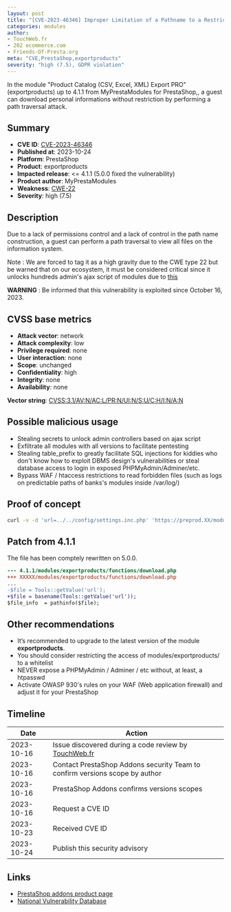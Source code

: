 ```yaml
---
layout: post
title: "[CVE-2023-46346] Improper Limitation of a Pathname to a Restricted Directory in MyPrestaModules - Product Catalog (CSV, Excel, XML) Export PRO module for PrestaShop"
categories: modules
author:
- TouchWeb.fr
- 202 ecommerce.com
- Friends-Of-Presta.org
meta: "CVE,PrestaShop,exportproducts"
severity: "high (7.5), GDPR violation"
---
```


In the module "Product Catalog (CSV, Excel, XML) Export PRO" (exportproducts) up to 4.1.1 from MyPrestaModules for PrestaShop,, a guest can download personal informations without restriction by performing a path traversal attack.

## Summary

* **CVE ID**: [CVE-2023-46346](https://cve.mitre.org/cgi-bin/cvename.cgi?name=CVE-2023-46346)
* **Published at**: 2023-10-24
* **Platform**: PrestaShop
* **Product**: exportproducts
* **Impacted release**: <= 4.1.1 (5.0.0 fixed the vulnerability)
* **Product author**: MyPrestaModules
* **Weakness**: [CWE-22](https://cwe.mitre.org/data/definitions/22.html)
* **Severity**: high (7.5)

## Description

Due to a lack of permissions control and a lack of control in the path name construction, a guest can perform a path traversal to view all files on the information system.

Note : We are forced to tag it as a high gravity due to the CWE type 22 but be warned that on our ecosystem, it must be considered critical since it unlocks hundreds admin's ajax script of modules due to [this](https://github.com/PrestaShop/PrestaShop/blob/6c05518b807d014ee8edb811041e3de232520c28/classes/Tools.php#L1247)

**WARNING** : Be informed that this vulnerability is exploited since October 16, 2023.

## CVSS base metrics

* **Attack vector**: network
* **Attack complexity**: low
* **Privilege required**: none
* **User interaction**: none
* **Scope**: unchanged
* **Confidentiality**: high
* **Integrity**: none
* **Availability**: none

**Vector string**: [CVSS:3.1/AV:N/AC:L/PR:N/UI:N/S:U/C:H/I:N/A:N](https://nvd.nist.gov/vuln-metrics/cvss/v3-calculator?vector=AV:N/AC:L/PR:N/UI:N/S:U/C:H/I:N/A:N)

## Possible malicious usage

* Stealing secrets to unlock admin controllers based on ajax script
* Exfiltrate all modules with all versions to facilitate pentesting
* Stealing table_prefix to greatly facilitate SQL injections for kiddies who don't know how to exploit DBMS design's vulnerabilities or steal database access to login in exposed PHPMyAdmin/Adminer/etc.
* Bypass WAF / htaccess restrictions to read forbidden files (such as logs on predictable paths of banks's modules inside /var/log/)

## Proof of concept

```bash
curl -v -d 'url=../../config/settings.inc.php' 'https://preprod.XX/modules/exportproducts/download.php'
```

## Patch from 4.1.1

The file has been comptely rewritten on 5.0.0.

```diff
--- 4.1.1/modules/exportproducts/functions/download.php
+++ XXXXX/modules/exportproducts/functions/download.php
...
-$file = Tools::getValue('url');
+$file = basename(Tools::getValue('url'));
$file_info  = pathinfo($file);

```

## Other recommendations

* It’s recommended to upgrade to the latest version of the module **exportproducts**.
* You should consider restricting the access of modules/exportproducts/ to a whitelist
* NEVER expose a PHPMyAdmin / Adminer / etc without, at least, a htpasswd
* Activate OWASP 930's rules on your WAF (Web application firewall) and adjust it for your PrestaShop

## Timeline

| Date | Action |
|--|--|
| 2023-10-16 | Issue discovered during a code review by [TouchWeb.fr](https://www.touchweb.fr) |
| 2023-10-16 | Contact PrestaShop Addons security Team to confirm versions scope by author |
| 2023-10-16 | PrestaShop Addons confirms versions scopes |
| 2023-10-16 | Request a CVE ID |
| 2023-10-23 | Received CVE ID |
| 2023-10-24 | Publish this security advisory |

## Links

* [PrestaShop addons product page](https://addons.prestashop.com/en/data-import-export/18662-product-catalog-csv-excel-xml-export-pro.html)
* [National Vulnerability Database](https://nvd.nist.gov/vuln/detail/CVE-2023-46346)
